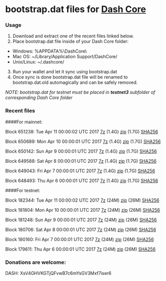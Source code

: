 # bootstrap.dat files for [Dash Core](https://www.dash.org)

### Usage

1. Download and extract one of the recent files linked below.
2. Place bootstrap.dat file inside of your Dash Core folder:
 - Windows: %APPDATA%\DashCore\
 - Mac OS: ~/Library/Application Support/DashCore/
 - Unix/Linux: ~/.dashcore/
3. Run your wallet and let it sync using bootstrap.dat
4. Once sync is done bootstrap.dat file will be renamed to bootstrap.dat.old automagically and can be safely removed.

_NOTE: bootstrap.dat for testnet must be placed in **testnet3** subfolder of corresponding Dash Core folder_

### Recent files

####For mainnet:

Block 651238: Tue Apr 11 00:00:02 UTC 2017 [7z](https://transfer.sh/kP70e/bootstrap.dat.20170411.7z) (1.4G) [zip](https://transfer.sh/r2RwC/bootstrap.dat.20170411.zip) (1.7G) [SHA256](https://transfer.sh/m6rpS/sha256.txt)

Block 650689: Mon Apr 10 00:00:01 UTC 2017 [7z](https://transfer.sh/cE6d2/bootstrap.dat.20170410.7z) (1.4G) [zip](https://transfer.sh/K4elw/bootstrap.dat.20170410.zip) (1.7G) [SHA256](https://transfer.sh/EW8Vg/sha256.txt)

Block 650142: Sun Apr  9 00:00:01 UTC 2017 [7z](https://transfer.sh/WqS5w/bootstrap.dat.20170409.7z) (1.4G) [zip](https://transfer.sh/11jKLK/bootstrap.dat.20170409.zip) (1.7G) [SHA256](https://transfer.sh/uc1Jl/sha256.txt)

Block 649588: Sat Apr  8 00:00:01 UTC 2017 [7z](https://transfer.sh/NV58n/bootstrap.dat.20170408.7z) (1.4G) [zip](https://transfer.sh/13SRl/bootstrap.dat.20170408.zip) (1.7G) [SHA256](https://transfer.sh/4H26y/sha256.txt)

Block 649043: Fri Apr  7 00:00:01 UTC 2017 [7z](https://transfer.sh/fI8Ue/bootstrap.dat.20170407.7z) (1.4G) [zip](https://transfer.sh/C0X2a/bootstrap.dat.20170407.zip) (1.7G) [SHA256](https://transfer.sh/RW1bg/sha256.txt)

Block 648493: Thu Apr  6 00:00:01 UTC 2017 [7z](https://transfer.sh/JuLxY/bootstrap.dat.20170406.7z) (1.4G) [zip](https://transfer.sh/12Spi9/bootstrap.dat.20170406.zip) (1.7G) [SHA256](https://transfer.sh/Vsh14/sha256.txt)

####For testnet:

Block 182344: Tue Apr 11 00:00:02 UTC 2017 [7z](https://transfer.sh/XI2z6/bootstrap.dat.20170411.7z) (24M) [zip](https://transfer.sh/rJmoo/bootstrap.dat.20170411.zip) (26M) [SHA256](https://transfer.sh/BnddD/sha256.txt)

Block 181804: Mon Apr 10 00:00:01 UTC 2017 [7z](https://transfer.sh/cUeLa/bootstrap.dat.20170410.7z) (24M) [zip](https://transfer.sh/UqzB0/bootstrap.dat.20170410.zip) (26M) [SHA256](https://transfer.sh/16hm7P/sha256.txt)

Block 181248: Sun Apr  9 00:00:01 UTC 2017 [7z](https://transfer.sh/VD3h9/bootstrap.dat.20170409.7z) (24M) [zip](https://transfer.sh/uhUWK/bootstrap.dat.20170409.zip) (26M) [SHA256](https://transfer.sh/vhnMp/sha256.txt)

Block 180706: Sat Apr  8 00:00:01 UTC 2017 [7z](https://transfer.sh/1jdrl/bootstrap.dat.20170408.7z) (24M) [zip](https://transfer.sh/baqvp/bootstrap.dat.20170408.zip) (26M) [SHA256](https://transfer.sh/XunJR/sha256.txt)

Block 180160: Fri Apr  7 00:00:01 UTC 2017 [7z](https://transfer.sh/aOAGL/bootstrap.dat.20170407.7z) (24M) [zip](https://transfer.sh/fWgvY/bootstrap.dat.20170407.zip) (26M) [SHA256](https://transfer.sh/8FfQo/sha256.txt)

Block 179611: Thu Apr  6 00:00:01 UTC 2017 [7z](https://transfer.sh/RpxmQ/bootstrap.dat.20170406.7z) (24M) [zip](https://transfer.sh/XyZ0p/bootstrap.dat.20170406.zip) (26M) [SHA256](https://transfer.sh/urZDd/sha256.txt)

### Donations are welcome:

DASH: XsV4GHVKGTjQFvwB7c6mYsGV3Mxf7iser6
